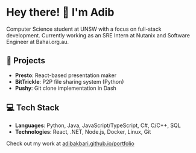 # Hey there! 👋 I'm Adib

Computer Science student at UNSW with a focus on full-stack development. Currently working as an SRE Intern at Nutanix and Software Engineer at Bahai.org.au.

## 🚀 Projects
- **Presto**: React-based presentation maker
- **BitTrickle**: P2P file sharing system (Python)
- **Pushy**: Git clone implementation in Dash

## 💻 Tech Stack
- **Languages**: Python, Java, JavaScript/TypeScript, C#, C/C++, SQL
- **Technologies**: React, .NET, Node.js, Docker, Linux, Git

Check out my work at [adibakbari.github.io/portfolio](https://adibakbari.github.io/portfolio)
